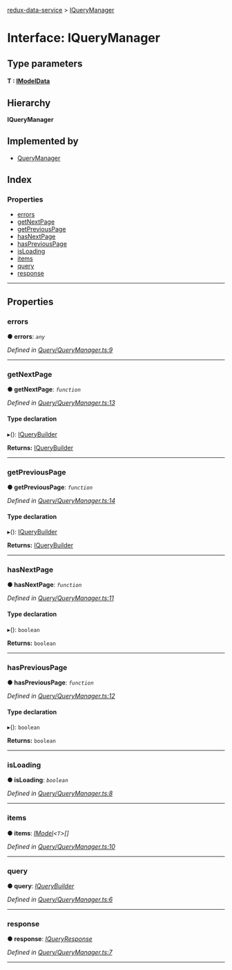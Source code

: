 [redux-data-service](../README.md) > [IQueryManager](../interfaces/iquerymanager.md)

# Interface: IQueryManager

## Type parameters
#### T :  [IModelData](imodeldata.md)
## Hierarchy

**IQueryManager**

## Implemented by

* [QueryManager](../classes/querymanager.md)

## Index

### Properties

* [errors](iquerymanager.md#errors)
* [getNextPage](iquerymanager.md#getnextpage)
* [getPreviousPage](iquerymanager.md#getpreviouspage)
* [hasNextPage](iquerymanager.md#hasnextpage)
* [hasPreviousPage](iquerymanager.md#haspreviouspage)
* [isLoading](iquerymanager.md#isloading)
* [items](iquerymanager.md#items)
* [query](iquerymanager.md#query)
* [response](iquerymanager.md#response)

---

## Properties

<a id="errors"></a>

###  errors

**● errors**: *`any`*

*Defined in [Query/QueryManager.ts:9](https://github.com/Rediker-Software/redux-data-service/blob/2b2774d/src/Query/QueryManager.ts#L9)*

___
<a id="getnextpage"></a>

###  getNextPage

**● getNextPage**: *`function`*

*Defined in [Query/QueryManager.ts:13](https://github.com/Rediker-Software/redux-data-service/blob/2b2774d/src/Query/QueryManager.ts#L13)*

#### Type declaration
▸(): [IQueryBuilder](iquerybuilder.md)

**Returns:** [IQueryBuilder](iquerybuilder.md)

___
<a id="getpreviouspage"></a>

###  getPreviousPage

**● getPreviousPage**: *`function`*

*Defined in [Query/QueryManager.ts:14](https://github.com/Rediker-Software/redux-data-service/blob/2b2774d/src/Query/QueryManager.ts#L14)*

#### Type declaration
▸(): [IQueryBuilder](iquerybuilder.md)

**Returns:** [IQueryBuilder](iquerybuilder.md)

___
<a id="hasnextpage"></a>

###  hasNextPage

**● hasNextPage**: *`function`*

*Defined in [Query/QueryManager.ts:11](https://github.com/Rediker-Software/redux-data-service/blob/2b2774d/src/Query/QueryManager.ts#L11)*

#### Type declaration
▸(): `boolean`

**Returns:** `boolean`

___
<a id="haspreviouspage"></a>

###  hasPreviousPage

**● hasPreviousPage**: *`function`*

*Defined in [Query/QueryManager.ts:12](https://github.com/Rediker-Software/redux-data-service/blob/2b2774d/src/Query/QueryManager.ts#L12)*

#### Type declaration
▸(): `boolean`

**Returns:** `boolean`

___
<a id="isloading"></a>

###  isLoading

**● isLoading**: *`boolean`*

*Defined in [Query/QueryManager.ts:8](https://github.com/Rediker-Software/redux-data-service/blob/2b2774d/src/Query/QueryManager.ts#L8)*

___
<a id="items"></a>

###  items

**● items**: *[IModel](imodel.md)<`T`>[]*

*Defined in [Query/QueryManager.ts:10](https://github.com/Rediker-Software/redux-data-service/blob/2b2774d/src/Query/QueryManager.ts#L10)*

___
<a id="query"></a>

###  query

**● query**: *[IQueryBuilder](iquerybuilder.md)*

*Defined in [Query/QueryManager.ts:6](https://github.com/Rediker-Software/redux-data-service/blob/2b2774d/src/Query/QueryManager.ts#L6)*

___
<a id="response"></a>

###  response

**● response**: *[IQueryResponse](iqueryresponse.md)*

*Defined in [Query/QueryManager.ts:7](https://github.com/Rediker-Software/redux-data-service/blob/2b2774d/src/Query/QueryManager.ts#L7)*

___

